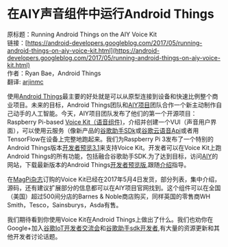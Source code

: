 # 在AIY声音组件中运行Android Things

原标题：Running Android Things on the AIY Voice Kit  
链接：[https://android-developers.googleblog.com/2017/05/running-android-things-on-aiy-voice-kit.html](https://android-developers.googleblog.com/2017/05/running-android-things-on-aiy-voice-kit.html)  
作者：Ryan Bae，Android Things  
翻译: [arjinmc](https://github.com/arjinmc)  

使用[Android Things](https://developer.android.com/things/index.html)最主要的好处就是可以从原型连接到设备和快速比例整个商业项目。未来的目标，Android Things团队和[AIY项目](https://aiyprojects.withgoogle.com/?utm_source=AndroidThingsPost&utm_medium=social&utm_campaign=launch)团队合作一个新主动制作自己动手的人工智能。今天，AIY项目团队发布了他们的第一个开源项目： Raspberry Pi-based [Voice Kit（语音组件)](https://developers.googleblog.com/2017/05/aiy-projects-voice-kit.html)，介绍并创建一个VUI（声音用户界面），可以使用云服务（像新产品的[谷歌助手SDk](https://developers.google.com/assistant/sdk/)或[谷歌云语音Api](https://cloud.google.com/speech/)或者用TensorFlow在设备上完整地跑起来。我们为Raspberry Pi 3发布了一个特别的Android Things版本[开发者预览3.1](https://developer.android.com/things/preview/download.html)来支持Voice Kit。开发者可以在Voice Kit上跑Android Things的所有功能，包括融合谷歌助手SDK.为了达到目标，访问[AIY](https://aiyprojects.withgoogle.com/?utm_source=AndroidThingsPost&utm_medium=social&utm_campaign=launch)的网站，下载最新版本的Android Things[开发者预览版](https://developer.android.com/things/preview/download.html),跟随[介绍](http://github.com/androidthings/aiyprojects-googleassistant)指导。  

在[MagPi杂志](https://www.raspberrypi.org/magpi/)订购的Voice Kit已经在2017年5月4日发货，部分列表，集中介绍，源码，还有建议扩展部分的信息都可以在AIY项目官网找到。这个组件可以在全国（美国）超过500间分店的Barnes & Noble商店购买，同样英国的零售商WH Smith，Tesco，Sainsburys，Asda有售。  

我们期待看到你使用Voice Kit在Android Things上做出了什么。我们也劝你在Google+加入[谷歌IoT开发者交流会](https://plus.google.com/communities/107507328426910012281)和[谷歌助手sdk开发者](https://plus.google.com/communities/117537996116836200696),有大量的资源更新和其他开发者讨论话题。  





